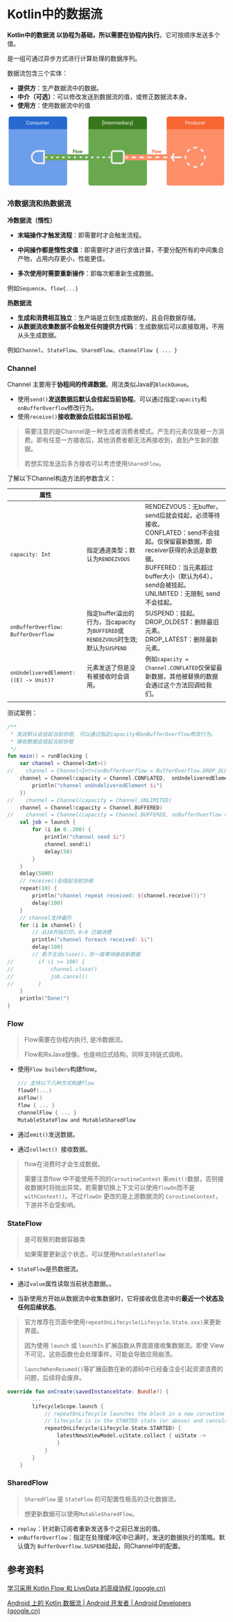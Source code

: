 # Kotlin中的数据流 

**Kotlin中的数据流 以协程为基础，所以需要在协程内执行**。它可按顺序发送多个值。

是一组可通过异步方式进行计算处理的数据序列。

数据流包含三个实体：

* **提供方**：生产数据流中的数据。
* **中介（可选）**：可以修改发送到数据流的值，或修正数据流本身。
* **使用方**：使用数据流中的值



![数据流中包含的实体；使用方、可选中介和提供方](./Kotlin%E4%B8%AD%E7%9A%84%E6%95%B0%E6%8D%AE%E6%B5%81.assets/flow-entities.png)

### 冷数据流和热数据流

**冷数据流（惰性）**

* **末端操作才触发流程**：即需要时才会触发流程。

* **中间操作都是惰性求值**：即需要时才进行求值计算，不要分配所有的中间集合产物，占用内存更小，性能更佳。
* **多次使用时需要重新操作**：即每次都重新生成数据。

例如`Sequence`、`flow{...}`

**热数据流**

* **生成和消费相互独立**：生产端是立刻生成数据的，且会将数据存储。
* **从数据流收集数据不会触发任何提供方代码**：生成数据后可以直接取用，不用从头生成数据。

例如`Channel`、`StateFlow`、`SharedFlow`、`channelFlow { ... }`

### Channel

Channel 主要用于**协程间的传递数据**。用法类似Java的`BlockQueue`。

* 使用`send()`**发送数据后默认会挂起当前协程**。可以通过指定`capacity`和`onBufferOverflow`修改行为。
* 使用`receive()`**接收数据会后挂起当前协程**。

> 需要注意的是Channel是一种生成者消费者模式。产生的元素仅能被一方消费。即有任意一方接收后，其他消费者都无法再接收到，直到产生新的数据。
>
> 若想实现发送后多方接收可以考虑使用`SharedFlow`。

了解以下Channel构造方法的参数含义：

| 属性                                   |                                                              |                                                              |
| -------------------------------------- | ------------------------------------------------------------ | ------------------------------------------------------------ |
| `capacity: Int`                        | 指定通道类型；默认为`RENDEZVOUS`                             | RENDEZVOUS：无buffer，send后就会挂起，必须等待接收。<br />CONFLATED：send不会挂起。仅保留最新数据，即 receiver获得的永远是新数据。<br />BUFFERED：当元素超过buffer大小（默认为64），send会被挂起。<br />UNLIMITED：无限制, send不会挂起。 |
| `onBufferOverflow: BufferOverflow`     | 指定buffer溢出的行为，当capacity为`BUFFERED`或`RENDEZVOUS`时生效;默认为`SUSPEND` | SUSPEND：挂起。<br />DROP_OLDEST：删除最旧元素。<br />DROP_LATEST：删除最新元素。 |
| `onUndeliveredElement: ((E) -> Unit)?` | 元素发送了但是没有被接收时会调用。                           | 例如`capacity = Channel.CONFLATED`仅保留最新数据，其他被替换的数据会通过这个方法回调给我们。 |
|                                        |                                                              |                                                              |

测试案例：

```kotlin
/**
 * 发送默认会挂起当前协程, 可以通过指定capacity和onBufferOverflow修改行为。
 * 接收数据会挂起当前协程
 */
fun main() = runBlocking {
    var channel = Channel<Int>()
//    channel = Channel<Int>(onBufferOverflow = BufferOverflow.DROP_OLDEST) // 效果等同 capacity = Channel.CONFLATED
    channel = Channel(capacity = Channel.CONFLATED,  onUndeliveredElement = { i ->
        println("channel onUndeliveredElement $i")
    })
//    channel = Channel(capacity = Channel.UNLIMITED)
    channel = Channel(capacity = Channel.BUFFERED)
//    channel = Channel(capacity = Channel.BUFFERED, onBufferOverflow = BufferOverflow.DROP_OLDEST)
    val job = launch {
        for (i in 0..200) {
            println("channel send $i")
            channel.send(i)
            delay(50)
        }
    }
    delay(5000)
    // receive()会挂起当前协程
    repeat(10) {
        println("channel repeat received: ${channel.receive()}")
        delay(100)
    }
    // channel支持遍历
    for (i in channel) {
        // 从10开始打印，0~9 已被消费
        println("channel foreach received: $i")
        delay(100)
        // 若不主动close()，将一直等待接收新数据
//        if (i >= 100) {
//            channel.close()
//            job.cancel()
//        }
    }
    println("Done!")
}
```



### Flow

> Flow需要在协程内执行, 是冷数据流。
>
> Flow和RxJava很像，也是响应式结构，同样支持链式调用。

* 使用`Flow builders`构建flow。

  ```kotlin
  /// 支持以下几种方式构建flow
  flowOf(...) 
  asFlow() 
  flow { ... } 
  channelFlow { ... } 
  MutableStateFlow and MutableSharedFlow 
  ```

* 通过`emit()`发送数据。
* 通过`collect() `接收数据。

> flow在消费时才会生成数据。
>
> 需要注意flow 中不能使用不同的`CoroutineContext` 来`emit()`数据，否则接收数据时将抛出异常。若需要切换上下文可以使用`flowOn`而不是`withContext()`。不过`flowOn` 更改的是上游数据流的 `CoroutineContext`，下游并不会受影响。



### StateFlow

> 是可观察的数据容器类
>
> 如果需要更新这个状态，可以使用`MutableStateFlow`

* `StateFlow`是热数据流。

* 通过`value`属性读取当前状态数据。。
* 当新使用方开始从数据流中收集数据时，它将接收信息流中的**最近一个状态及任何后续状态**。

> 官方推荐在页面中使用`repeatOnLifecycle(Lifecycle.State.xxx)`来更新界面。
>
> 因为使用 `launch` 或 `launchIn` 扩展函数从界面直接收集数据流。即使 View 不可见，这些函数也会处理事件。可能会导致应用崩溃。 
>
> `launchWhenResumed()`等扩展函数在新的源码中已经备注会引起资源浪费的问题，后续将会废弃。

```kotlin
override fun onCreate(savedInstanceState: Bundle?) {
        ...
        lifecycleScope.launch {
            // repeatOnLifecycle launches the block in a new coroutine every time the
            // lifecycle is in the STARTED state (or above) and cancels it when it's STOPPED.
            repeatOnLifecycle(Lifecycle.State.STARTED) {
                latestNewsViewModel.uiState.collect { uiState ->
                }
            }
        }
    }
```

### SharedFlow

> `SharedFlow` 是 `StateFlow` 的可配置性极高的泛化数据流。
>
> 想更新数据可以使用`MutableSharedFlow`。

-  `replay`：针对新订阅者重新发送多个之前已发出的值。
-  `onBufferOverflow`：指定在处理缓冲区中已满时，发送的数据执行的策略。默认值为 `BufferOverflow.SUSPEND`挂起，同Channel中的配置。



## 参考资料

[学习采用 Kotlin Flow 和 LiveData 的高级协程 (google.cn)](https://developer.android.google.cn/codelabs/advanced-kotlin-coroutines?hl=zh_cn#7)

[Android 上的 Kotlin 数据流  | Android 开发者  | Android Developers (google.cn)](https://developer.android.google.cn/kotlin/flow?hl=zh_cn)